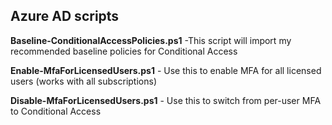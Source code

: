 ## Azure AD scripts

<p><b>Baseline-ConditionalAccessPolicies.ps1</b> -This script will import my recommended baseline policies for Conditional Access
<p><b>Enable-MfaForLicensedUsers.ps1</b> - Use this to enable MFA for all licensed users (works with all subscriptions)
<p><b>Disable-MfaForLicensedUsers.ps1</b> - Use this to switch from per-user MFA to Conditional Access
